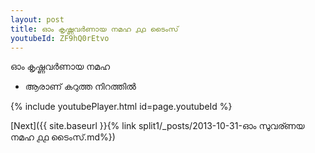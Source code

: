 ```yaml
---
layout: post
title: ഓം കൃഷ്ണവർണായ നമഹ ൧൧ ടൈംസ്
youtubeId: ZF9hQ0rEtvo
---
```

 
 
 ഓം കൃഷ്ണവർണായ നമഹ 
 
 -  ആരാണ് കറുത്ത നിറത്തിൽ 
 
  
 
  
 
 
 
 
 
 


{% include youtubePlayer.html id=page.youtubeId %}
 
[Next]({{ site.baseurl }}{% link  split1/_posts/2013-10-31-ഓം സുവര്ണയ നമഹ ൧൧ ടൈംസ്.md%})
 
